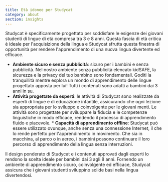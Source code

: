 ```yaml
---
title: Età idonee per Studycat
category: about
section: insights
---
```

Studycat è specificamente progettato per soddisfare le esigenze dei giovani studenti di lingue di età compresa tra 3 e 8 anni. Questa fascia di età critica è ideale per l'acquisizione della lingua e Studycat sfrutta questa finestra di opportunità per rendere l'apprendimento di una nuova lingua divertente ed efficace.

* **Ambiente sicuro e senza pubblicità**: sicuro per i bambini e senza pubblicità. Nel nostro ambiente senza pubblicità elencato kidSAFE, la sicurezza e la privacy del tuo bambino sono fondamentali. Goditi la tranquillità mentre esplora un mondo di apprendimento delle lingue progettato apposta per lui! Tutti i contenuti sono adatti a bambini dai 3 anni in su.
* **Attività progettate da esperti**: le attività di Studycat sono realizzate da esperti di lingue e di educazione infantile, assicurando che ogni lezione sia appropriata per lo sviluppo e coinvolgente per le giovani menti. Le attività sono progettate per sviluppare la fiducia e le competenze linguistiche in modo efficace, rendendo il processo di apprendimento fluido e piacevole. * **Capacità di apprendimento offline**: Studycat può essere utilizzato ovunque, anche senza una connessione Internet, il che lo rende perfetto per l'apprendimento in movimento. Che sia in macchina, al parco o in aereo, i bambini possono continuare il loro percorso di apprendimento della lingua senza interruzioni.

Il design ponderato di Studycat e i contenuti approvati dagli esperti lo rendono la scelta ideale per bambini dai 3 agli 8 anni. Fornendo un ambiente di apprendimento sicuro, coinvolgente ed efficace, Studycat assicura che i giovani studenti sviluppino solide basi nella lingua divertendosi.